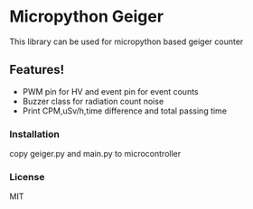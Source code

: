 # Micropython Geiger

This library can be used for micropython based geiger counter

## Features!

  - PWM pin for HV and event pin for event counts
  - Buzzer class for radiation count noise
  - Print CPM,uSv/h,time difference and total passing time

### Installation

  copy geiger.py and main.py to microcontroller

### License
 MIT


